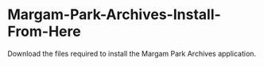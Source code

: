 # Margam-Park-Archives-Install-From-Here
Download the files required to install the Margam Park Archives application.
